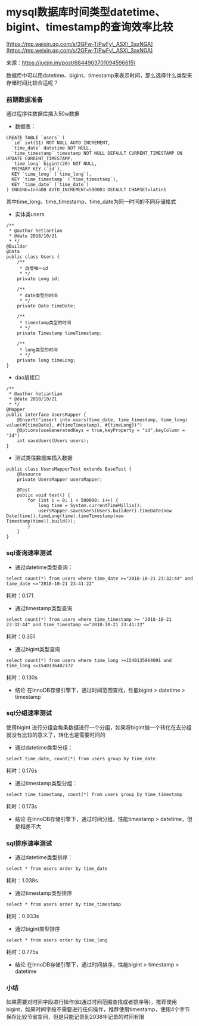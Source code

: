 # mysql数据库时间类型datetime、bigint、timestamp的查询效率比较

[https://mp.weixin.qq.com/s/2GFw-TiPwFy\_ASX\_3axNGA](https://mp.weixin.qq.com/s/2GFw-TiPwFy\_ASX\_3axNGA)

来源：https://juejin.im/post/6844903701094596615\


数据库中可以用datetime、bigint、timestamp来表示时间，那么选择什么类型来存储时间比较合适呢？

### 前期数据准备

通过程序往数据库插入50w数据

* 数据表：

```
CREATE TABLE `users` (
  `id` int(11) NOT NULL AUTO_INCREMENT,
  `time_date` datetime NOT NULL,
  `time_timestamp` timestamp NOT NULL DEFAULT CURRENT_TIMESTAMP ON UPDATE CURRENT_TIMESTAMP,
  `time_long` bigint(20) NOT NULL,
  PRIMARY KEY (`id`),
  KEY `time_long` (`time_long`),
  KEY `time_timestamp` (`time_timestamp`),
  KEY `time_date` (`time_date`)
) ENGINE=InnoDB AUTO_INCREMENT=500003 DEFAULT CHARSET=latin1
```

其中time\_long、time\_timestamp、time\_date为同一时间的不同存储格式

* 实体类users

```
/**
 * @author hetiantian 
 * @date 2018/10/21
 * */
@Builder
@Data
public class Users {
    /**
     * 自增唯一id
     * */
    private Long id;

    /**
     * date类型的时间
     * */
    private Date timeDate;

    /**
     * timestamp类型的时间
     * */
    private Timestamp timeTimestamp;

    /**
     * long类型的时间
     * */
    private long timeLong;
}
```

* dao层接口

```
/**
 * @author hetiantian
 * @date 2018/10/21
 * */
@Mapper
public interface UsersMapper {
    @Insert("insert into users(time_date, time_timestamp, time_long) value(#{timeDate}, #{timeTimestamp}, #{timeLong})")
    @Options(useGeneratedKeys = true,keyProperty = "id",keyColumn = "id")
    int saveUsers(Users users);
}
```

* 测试类往数据库插入数据

```
public class UsersMapperTest extends BaseTest {
    @Resource
    private UsersMapper usersMapper;

    @Test
    public void test() {
        for (int i = 0; i < 500000; i++) {
            long time = System.currentTimeMillis();
            usersMapper.saveUsers(Users.builder().timeDate(new Date(time)).timeLong(time).timeTimestamp(new Timestamp(time)).build());
        }
    }
}
```

### sql查询速率测试

* 通过datetime类型查询：

```
select count(*) from users where time_date >="2018-10-21 23:32:44" and time_date <="2018-10-21 23:41:22"
```

耗时：0.171

* 通过timestamp类型查询

```
select count(*) from users where time_timestamp >= "2018-10-21 23:32:44" and time_timestamp <="2018-10-21 23:41:22"
```

耗时：0.351

* 通过bigint类型查询

```
select count(*) from users where time_long >=1540135964091 and time_long <=1540136482372  
```

耗时：0.130s

* 结论 在InnoDB存储引擎下，通过时间范围查找，性能bigint  > datetime > timestamp

### sql分组速率测试

使用bigint 进行分组会每条数据进行一个分组，如果将bigint做一个转化在去分组就没有比较的意义了，转化也是需要时间的

* 通过datetime类型分组：

```
select time_date, count(*) from users group by time_date
```

耗时：0.176s

* 通过timestamp类型分组：

```
select time_timestamp, count(*) from users group by time_timestamp
```

耗时：0.173s

* 结论 在InnoDB存储引擎下，通过时间分组，性能timestamp > datetime，但是相差不大

### sql排序速率测试

* 通过datetime类型排序：

```
select * from users order by time_date
```

耗时：1.038s

* 通过timestamp类型排序

```
select * from users order by time_timestamp
```

耗时：0.933s

* 通过bigint类型排序

```
select * from users order by time_long
```

耗时：0.775s

* 结论 在InnoDB存储引擎下，通过时间排序，性能bigint > timestamp > datetime

### 小结

如果需要对时间字段进行操作(如通过时间范围查找或者排序等)，推荐使用bigint，如果时间字段不需要进行任何操作，推荐使用timestamp，使用4个字节保存比较节省空间，但是只能记录到2038年记录的时间有限
